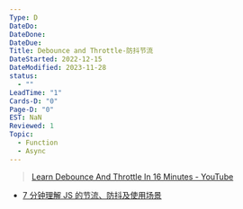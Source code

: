 ```yaml
---
Type: D
DateDo: 
DateDone: 
DateDue: 
Title: Debounce and Throttle-防抖节流
DateStarted: 2022-12-15
DateModified: 2023-11-28
status:
  - ""
LeadTime: "1"
Cards-D: "0"
Page-D: "0"
EST: NaN
Reviewed: 1
Topic:
  - Function
  - Async
---
```


> [Learn Debounce And Throttle In 16 Minutes - YouTube](https://www.youtube.com/watch?v=cjIswDCKgu0)

- [7 分钟理解 JS 的节流、防抖及使用场景](https://juejin.cn/post/6844903669389885453 "https://juejin.cn/post/6844903669389885453")

